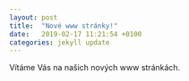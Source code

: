```yaml
---
layout: post
title:  "Nové www stránky!"
date:   2019-02-17 11:21:54 +0100
categories: jekyll update
---
```

Vítáme Vás na našich nových www stránkách. 